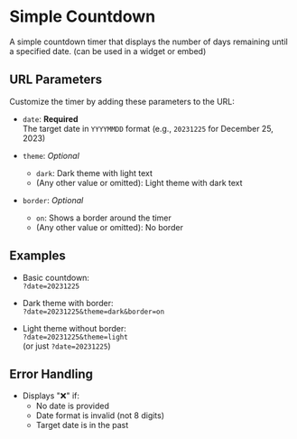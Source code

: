 # Simple Countdown

A simple countdown timer that displays the number of days remaining until a specified date. (can be used in a widget or embed)

## URL Parameters

Customize the timer by adding these parameters to the URL:

- `date`: **Required**  
  The target date in `YYYYMMDD` format (e.g., `20231225` for December 25, 2023)

- `theme`: *Optional*  
  - `dark`: Dark theme with light text  
  - (Any other value or omitted): Light theme with dark text

- `border`: *Optional*  
  - `on`: Shows a border around the timer  
  - (Any other value or omitted): No border

## Examples

- Basic countdown:  
  `?date=20231225`

- Dark theme with border:  
  `?date=20231225&theme=dark&border=on`

- Light theme without border:  
  `?date=20231225&theme=light`  
  (or just `?date=20231225`)

## Error Handling

- Displays "❌" if:  
  - No date is provided  
  - Date format is invalid (not 8 digits)  
  - Target date is in the past
